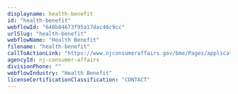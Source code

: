 ```yaml
---
displayname: health-benefit
id: "health-benefit"
webflowId: "640b84673f95a17dac46c9cc"
urlSlug: "health-benefit"
webflowName: "Health Benefit"
filename: "health-benefit"
callToActionLink: "https://www.njconsumeraffairs.gov/bme/Pages/applications.aspx"
agencyId: nj-consumer-affairs
divisionPhone: ""
webflowIndustry: "Health Benefit"
licenseCertificationClassification: "CONTACT"
---
```

